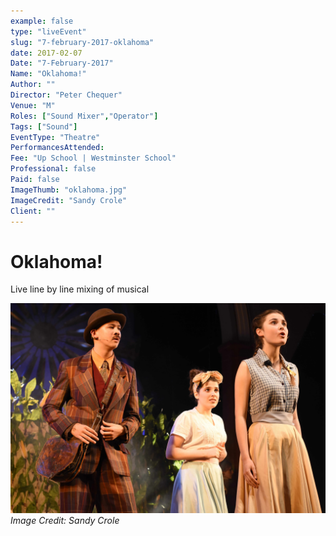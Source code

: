 ```yaml
---
example: false
type: "liveEvent"
slug: "7-february-2017-oklahoma"
date: 2017-02-07
Date: "7-February-2017"
Name: "Oklahoma!"
Author: ""
Director: "Peter Chequer"
Venue: "M"
Roles: ["Sound Mixer","Operator"]
Tags: ["Sound"]
EventType: "Theatre"
PerformancesAttended: 
Fee: "Up School | Westminster School"
Professional: false
Paid: false
ImageThumb: "oklahoma.jpg"
ImageCredit: "Sandy Crole"
Client: ""
---
```


# Oklahoma!

Live line by line mixing of musical

![Image by Sandy Crole](./images/oklahoma.jpg)
*Image Credit: Sandy Crole*

